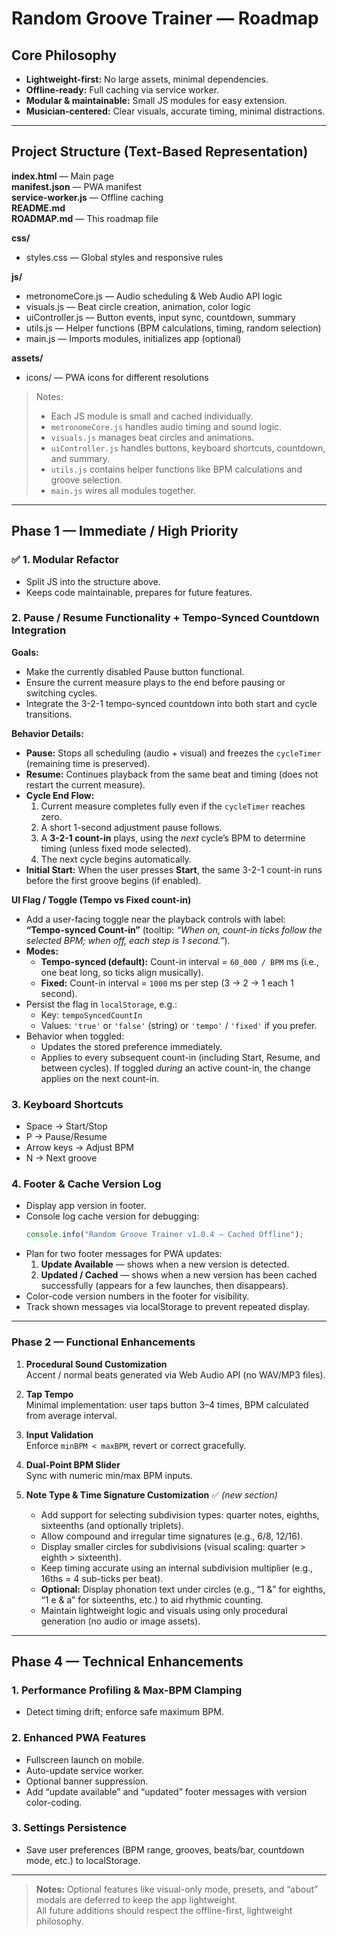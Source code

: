 # Random Groove Trainer — Roadmap

## Core Philosophy
- **Lightweight-first:** No large assets, minimal dependencies.
- **Offline-ready:** Full caching via service worker.
- **Modular & maintainable:** Small JS modules for easy extension.
- **Musician-centered:** Clear visuals, accurate timing, minimal distractions.

---

## Project Structure (Text-Based Representation)

**index.html** — Main page  
**manifest.json** — PWA manifest  
**service-worker.js** — Offline caching  
**README.md**  
**ROADMAP.md** — This roadmap file  

**css/**
- styles.css — Global styles and responsive rules  

**js/**
- metronomeCore.js — Audio scheduling & Web Audio API logic  
- visuals.js — Beat circle creation, animation, color logic  
- uiController.js — Button events, input sync, countdown, summary  
- utils.js — Helper functions (BPM calculations, timing, random selection)  
- main.js — Imports modules, initializes app (optional)  

**assets/**
- icons/ — PWA icons for different resolutions  

> Notes:
> - Each JS module is small and cached individually.  
> - `metronomeCore.js` handles audio timing and sound logic.  
> - `visuals.js` manages beat circles and animations.  
> - `uiController.js` handles buttons, keyboard shortcuts, countdown, and summary.  
> - `utils.js` contains helper functions like BPM calculations and groove selection.  
> - `main.js`  wires all modules together.

---

## Phase 1 — Immediate / High Priority

### ✅ 1. Modular Refactor
- Split JS into the structure above.  
- Keeps code maintainable, prepares for future features.

### 2. Pause / Resume Functionality + Tempo-Synced Countdown Integration

**Goals:**
- Make the currently disabled Pause button functional.  
- Ensure the current measure plays to the end before pausing or switching cycles.  
- Integrate the 3-2-1 tempo-synced countdown into both start and cycle transitions.

**Behavior Details:**
- **Pause:** Stops all scheduling (audio + visual) and freezes the `cycleTimer` (remaining time is preserved).  
- **Resume:** Continues playback from the same beat and timing (does not restart the current measure).  
- **Cycle End Flow:**
  1. Current measure completes fully even if the `cycleTimer` reaches zero.  
  2. A short 1-second adjustment pause follows.  
  3. A **3-2-1 count-in** plays, using the *next* cycle’s BPM to determine timing (unless fixed mode selected).  
  4. The next cycle begins automatically.  
- **Initial Start:** When the user presses **Start**, the same 3-2-1 count-in runs before the first groove begins (if enabled).

**UI Flag / Toggle (Tempo vs Fixed count-in)**
- Add a user-facing toggle near the playback controls with label:  
  **“Tempo-synced Count-in”** (tooltip: *“When on, count-in ticks follow the selected BPM; when off, each step is 1 second.”*).
- **Modes:**
  - **Tempo-synced (default):** Count-in interval = `60_000 / BPM` ms (i.e., one beat long, so ticks align musically).
  - **Fixed:** Count-in interval = `1000` ms per step (3 → 2 → 1 each 1 second).
- Persist the flag in `localStorage`, e.g.:
  - Key: `tempoSyncedCountIn`  
  - Values: `'true'` or `'false'` (string) or `'tempo'` / `'fixed'` if you prefer.
- Behavior when toggled:
  - Updates the stored preference immediately.
  - Applies to every subsequent count-in (including Start, Resume, and between cycles). If toggled *during* an active count-in, the change applies on the next count-in.

### 3. Keyboard Shortcuts
- Space → Start/Stop  
- P → Pause/Resume  
- Arrow keys → Adjust BPM  
- N → Next groove  

### 4. Footer & Cache Version Log
- Display app version in footer.  
- Console log cache version for debugging:  
  ```js
  console.info("Random Groove Trainer v1.0.4 — Cached Offline");
  ```
- Plan for two footer messages for PWA updates:  
  1. **Update Available** — shows when a new version is detected.  
  2. **Updated / Cached** — shows when a new version has been cached successfully (appears for a few launches, then disappears).  
- Color-code version numbers in the footer for visibility.  
- Track shown messages via localStorage to prevent repeated display.

---

### Phase 2 — Functional Enhancements

1. **Procedural Sound Customization**  
   Accent / normal beats generated via Web Audio API (no WAV/MP3 files).

2. **Tap Tempo**  
   Minimal implementation: user taps button 3–4 times, BPM calculated from average interval.

3. **Input Validation**  
   Enforce `minBPM < maxBPM`, revert or correct gracefully.

4. **Dual-Point BPM Slider**  
   Sync with numeric min/max BPM inputs.

5. **Note Type & Time Signature Customization** ✅ *(new section)*  
   - Add support for selecting subdivision types: quarter notes, eighths, sixteenths (and optionally triplets).  
   - Allow compound and irregular time signatures (e.g., 6/8, 12/16).  
   - Display smaller circles for subdivisions (visual scaling: quarter > eighth > sixteenth).  
   - Keep timing accurate using an internal subdivision multiplier (e.g., 16ths = 4 sub-ticks per beat).  
   - **Optional:** Display phonation text under circles (e.g., “1 &” for eighths, “1 e & a” for sixteenths, etc.) to aid rhythmic counting.  
   - Maintain lightweight logic and visuals using only procedural generation (no audio or image assets).

---

## Phase 4 — Technical Enhancements

### 1. Performance Profiling & Max-BPM Clamping
- Detect timing drift; enforce safe maximum BPM.

### 2. Enhanced PWA Features
- Fullscreen launch on mobile.  
- Auto-update service worker.  
- Optional banner suppression.  
- Add “update available” and “updated” footer messages with version color-coding.

### 3. Settings Persistence
- Save user preferences (BPM range, grooves, beats/bar, countdown mode, etc.) to localStorage.

---

> **Notes:** Optional features like visual-only mode, presets, and “about” modals are deferred to keep the app lightweight.  
> All future additions should respect the offline-first, lightweight philosophy.

